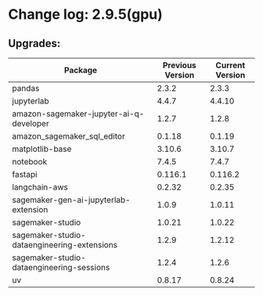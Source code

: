 # Change log: 2.9.5(gpu)

## Upgrades: 

Package | Previous Version | Current Version
---|---|---
pandas|2.3.2|2.3.3
jupyterlab|4.4.7|4.4.10
amazon-sagemaker-jupyter-ai-q-developer|1.2.7|1.2.8
amazon_sagemaker_sql_editor|0.1.18|0.1.19
matplotlib-base|3.10.6|3.10.7
notebook|7.4.5|7.4.7
fastapi|0.116.1|0.116.2
langchain-aws|0.2.32|0.2.35
sagemaker-gen-ai-jupyterlab-extension|1.0.9|1.0.11
sagemaker-studio|1.0.21|1.0.22
sagemaker-studio-dataengineering-extensions|1.2.9|1.2.12
sagemaker-studio-dataengineering-sessions|1.2.4|1.2.6
uv|0.8.17|0.8.24
